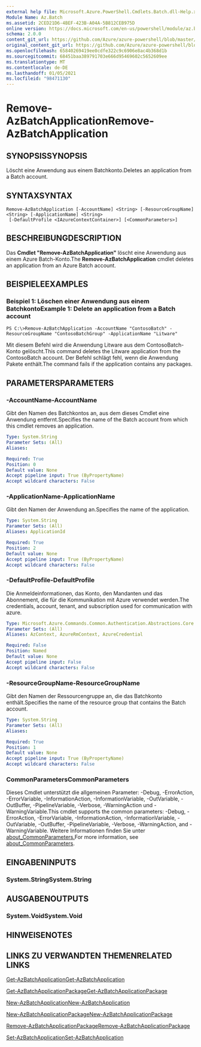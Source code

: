 ```yaml
---
external help file: Microsoft.Azure.PowerShell.Cmdlets.Batch.dll-Help.xml
Module Name: Az.Batch
ms.assetid: 2CED21D6-4BEF-423B-A04A-5B812CEB975D
online version: https://docs.microsoft.com/en-us/powershell/module/az.batch/remove-azbatchapplication
schema: 2.0.0
content_git_url: https://github.com/Azure/azure-powershell/blob/master/src/Batch/Batch/help/Remove-AzBatchApplication.md
original_content_git_url: https://github.com/Azure/azure-powershell/blob/master/src/Batch/Batch/help/Remove-AzBatchApplication.md
ms.openlocfilehash: 65840269419ee0cdfe322c9c6906e8ac4b368d1b
ms.sourcegitcommit: 68451baa389791703e666d95469602c5652609ee
ms.translationtype: MT
ms.contentlocale: de-DE
ms.lasthandoff: 01/05/2021
ms.locfileid: "98471130"
---
```

# <span data-ttu-id="626d3-101">Remove-AzBatchApplication</span><span class="sxs-lookup"><span data-stu-id="626d3-101">Remove-AzBatchApplication</span></span>

## <span data-ttu-id="626d3-102">SYNOPSIS</span><span class="sxs-lookup"><span data-stu-id="626d3-102">SYNOPSIS</span></span>
<span data-ttu-id="626d3-103">Löscht eine Anwendung aus einem Batchkonto.</span><span class="sxs-lookup"><span data-stu-id="626d3-103">Deletes an application from a Batch account.</span></span>

## <span data-ttu-id="626d3-104">SYNTAX</span><span class="sxs-lookup"><span data-stu-id="626d3-104">SYNTAX</span></span>

```
Remove-AzBatchApplication [-AccountName] <String> [-ResourceGroupName] <String> [-ApplicationName] <String>
 [-DefaultProfile <IAzureContextContainer>] [<CommonParameters>]
```

## <span data-ttu-id="626d3-105">BESCHREIBUNG</span><span class="sxs-lookup"><span data-stu-id="626d3-105">DESCRIPTION</span></span>
<span data-ttu-id="626d3-106">Das **Cmdlet "Remove-AzBatchApplication"** löscht eine Anwendung aus einem Azure Batch-Konto.</span><span class="sxs-lookup"><span data-stu-id="626d3-106">The **Remove-AzBatchApplication** cmdlet deletes an application from an Azure Batch account.</span></span>

## <span data-ttu-id="626d3-107">BEISPIELE</span><span class="sxs-lookup"><span data-stu-id="626d3-107">EXAMPLES</span></span>

### <span data-ttu-id="626d3-108">Beispiel 1: Löschen einer Anwendung aus einem Batchkonto</span><span class="sxs-lookup"><span data-stu-id="626d3-108">Example 1: Delete an application from a Batch account</span></span>
```
PS C:\>Remove-AzBatchApplication -AccountName "ContosoBatch" -ResourceGroupName "ContosoBatchGroup" -ApplicationName "Litware"
```

<span data-ttu-id="626d3-109">Mit diesem Befehl wird die Anwendung Litware aus dem ContosoBatch-Konto gelöscht.</span><span class="sxs-lookup"><span data-stu-id="626d3-109">This command deletes the Litware application from the ContosoBatch account.</span></span>
<span data-ttu-id="626d3-110">Der Befehl schlägt fehl, wenn die Anwendung Pakete enthält.</span><span class="sxs-lookup"><span data-stu-id="626d3-110">The command fails if the application contains any packages.</span></span>

## <span data-ttu-id="626d3-111">PARAMETERS</span><span class="sxs-lookup"><span data-stu-id="626d3-111">PARAMETERS</span></span>

### <span data-ttu-id="626d3-112">-AccountName</span><span class="sxs-lookup"><span data-stu-id="626d3-112">-AccountName</span></span>
<span data-ttu-id="626d3-113">Gibt den Namen des Batchkontos an, aus dem dieses Cmdlet eine Anwendung entfernt.</span><span class="sxs-lookup"><span data-stu-id="626d3-113">Specifies the name of the Batch account from which this cmdlet removes an application.</span></span>

```yaml
Type: System.String
Parameter Sets: (All)
Aliases:

Required: True
Position: 0
Default value: None
Accept pipeline input: True (ByPropertyName)
Accept wildcard characters: False
```

### <span data-ttu-id="626d3-114">-ApplicationName</span><span class="sxs-lookup"><span data-stu-id="626d3-114">-ApplicationName</span></span>
<span data-ttu-id="626d3-115">Gibt den Namen der Anwendung an.</span><span class="sxs-lookup"><span data-stu-id="626d3-115">Specifies the name of the application.</span></span>

```yaml
Type: System.String
Parameter Sets: (All)
Aliases: ApplicationId

Required: True
Position: 2
Default value: None
Accept pipeline input: True (ByPropertyName)
Accept wildcard characters: False
```

### <span data-ttu-id="626d3-116">-DefaultProfile</span><span class="sxs-lookup"><span data-stu-id="626d3-116">-DefaultProfile</span></span>
<span data-ttu-id="626d3-117">Die Anmeldeinformationen, das Konto, den Mandanten und das Abonnement, die für die Kommunikation mit Azure verwendet werden.</span><span class="sxs-lookup"><span data-stu-id="626d3-117">The credentials, account, tenant, and subscription used for communication with azure.</span></span>

```yaml
Type: Microsoft.Azure.Commands.Common.Authentication.Abstractions.Core.IAzureContextContainer
Parameter Sets: (All)
Aliases: AzContext, AzureRmContext, AzureCredential

Required: False
Position: Named
Default value: None
Accept pipeline input: False
Accept wildcard characters: False
```

### <span data-ttu-id="626d3-118">-ResourceGroupName</span><span class="sxs-lookup"><span data-stu-id="626d3-118">-ResourceGroupName</span></span>
<span data-ttu-id="626d3-119">Gibt den Namen der Ressourcengruppe an, die das Batchkonto enthält.</span><span class="sxs-lookup"><span data-stu-id="626d3-119">Specifies the name of the resource group that contains the Batch account.</span></span>

```yaml
Type: System.String
Parameter Sets: (All)
Aliases:

Required: True
Position: 1
Default value: None
Accept pipeline input: True (ByPropertyName)
Accept wildcard characters: False
```

### <span data-ttu-id="626d3-120">CommonParameters</span><span class="sxs-lookup"><span data-stu-id="626d3-120">CommonParameters</span></span>
<span data-ttu-id="626d3-121">Dieses Cmdlet unterstützt die allgemeinen Parameter: -Debug, -ErrorAction, -ErrorVariable, -InformationAction, -InformationVariable, -OutVariable, -OutBuffer, -PipelineVariable, -Verbose, -WarningAction und -WarningVariable.</span><span class="sxs-lookup"><span data-stu-id="626d3-121">This cmdlet supports the common parameters: -Debug, -ErrorAction, -ErrorVariable, -InformationAction, -InformationVariable, -OutVariable, -OutBuffer, -PipelineVariable, -Verbose, -WarningAction, and -WarningVariable.</span></span> <span data-ttu-id="626d3-122">Weitere Informationen finden Sie unter [about_CommonParameters.](http://go.microsoft.com/fwlink/?LinkID=113216)</span><span class="sxs-lookup"><span data-stu-id="626d3-122">For more information, see [about_CommonParameters](http://go.microsoft.com/fwlink/?LinkID=113216).</span></span>

## <span data-ttu-id="626d3-123">EINGABEN</span><span class="sxs-lookup"><span data-stu-id="626d3-123">INPUTS</span></span>

### <span data-ttu-id="626d3-124">System.String</span><span class="sxs-lookup"><span data-stu-id="626d3-124">System.String</span></span>

## <span data-ttu-id="626d3-125">AUSGABEN</span><span class="sxs-lookup"><span data-stu-id="626d3-125">OUTPUTS</span></span>

### <span data-ttu-id="626d3-126">System.Void</span><span class="sxs-lookup"><span data-stu-id="626d3-126">System.Void</span></span>

## <span data-ttu-id="626d3-127">HINWEISE</span><span class="sxs-lookup"><span data-stu-id="626d3-127">NOTES</span></span>

## <span data-ttu-id="626d3-128">LINKS ZU VERWANDTEN THEMEN</span><span class="sxs-lookup"><span data-stu-id="626d3-128">RELATED LINKS</span></span>

[<span data-ttu-id="626d3-129">Get-AzBatchApplication</span><span class="sxs-lookup"><span data-stu-id="626d3-129">Get-AzBatchApplication</span></span>](./Get-AzBatchApplication.md)

[<span data-ttu-id="626d3-130">Get-AzBatchApplicationPackage</span><span class="sxs-lookup"><span data-stu-id="626d3-130">Get-AzBatchApplicationPackage</span></span>](./Get-AzBatchApplicationPackage.md)

[<span data-ttu-id="626d3-131">New-AzBatchApplication</span><span class="sxs-lookup"><span data-stu-id="626d3-131">New-AzBatchApplication</span></span>](./New-AzBatchApplication.md)

[<span data-ttu-id="626d3-132">New-AzBatchApplicationPackage</span><span class="sxs-lookup"><span data-stu-id="626d3-132">New-AzBatchApplicationPackage</span></span>](./New-AzBatchApplicationPackage.md)

[<span data-ttu-id="626d3-133">Remove-AzBatchApplicationPackage</span><span class="sxs-lookup"><span data-stu-id="626d3-133">Remove-AzBatchApplicationPackage</span></span>](./Remove-AzBatchApplicationPackage.md)

[<span data-ttu-id="626d3-134">Set-AzBatchApplication</span><span class="sxs-lookup"><span data-stu-id="626d3-134">Set-AzBatchApplication</span></span>](./Set-AzBatchApplication.md)



